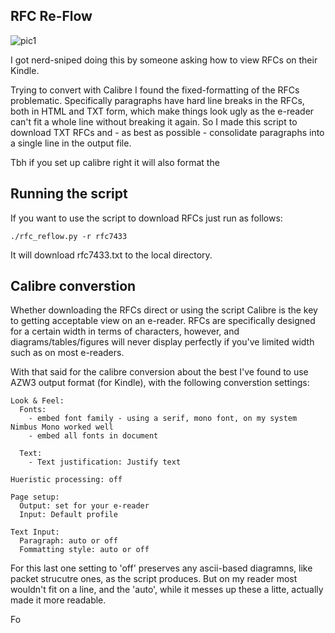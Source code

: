 ##  RFC Re-Flow

![pic1](https://github.com/topranks/rfc_reflow/raw/main/diagram.png)

I got nerd-sniped doing this by someone asking how to view RFCs on their Kindle.

Trying to convert with Calibre I found the fixed-formatting of the RFCs problematic.  Specifically paragraphs have hard line breaks in the RFCs, both in HTML and TXT form, which make things look ugly as the e-reader can't fit a whole line without breaking it again.  So I made this script to download TXT RFCs and - as best as possible - consolidate paragraphs into a single line in the output file.

Tbh if you set up calibre right it will also format the 

## Running the script 

If you want to use the script to download RFCs just run as follows:
```
./rfc_reflow.py -r rfc7433
```

It will download rfc7433.txt to the local directory.

## Calibre converstion

Whether downloading the RFCs direct or using the script Calibre is the key to getting acceptable view on an e-reader.  RFCs are specifically designed for a certain width in terms of characters, however, and diagrams/tables/figures will never display perfectly if you've limited width such as on most e-readers.

With that said for the calibre conversion about the best I've found to use AZW3 output format (for Kindle), with the following converstion settings:
```
Look & Feel:
  Fonts:
    - embed font family - using a serif, mono font, on my system Nimbus Mono worked well
    - embed all fonts in document

  Text:
    - Text justification: Justify text

Hueristic processing: off

Page setup:
  Output: set for your e-reader
  Input: Default profile

Text Input:
  Paragraph: auto or off
  Fommatting style: auto or off
```

For this last one setting to 'off' preserves any ascii-based diagramns, like packet strucutre ones, as the script produces.  But on my reader most wouldn't fit on a line, and the 'auto', while it messes up these a litte, actually made it more readable.


Fo
